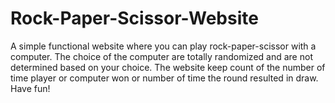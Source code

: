# Rock-Paper-Scissor-Website
A simple functional website where you can play rock-paper-scissor with a computer.
The choice of the computer are totally randomized and are not determined based on your choice.
The website keep count of the number of time player or computer won or number of time the round resulted in draw.
Have fun!
